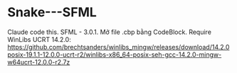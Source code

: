 # Snake---SFML
Claude code this.
SFML - 3.0.1.
Mở file .cbp bằng CodeBlock.
Require WinLibs UCRT 14.2.0: https://github.com/brechtsanders/winlibs_mingw/releases/download/14.2.0posix-19.1.1-12.0.0-ucrt-r2/winlibs-x86_64-posix-seh-gcc-14.2.0-mingw-w64ucrt-12.0.0-r2.7z
